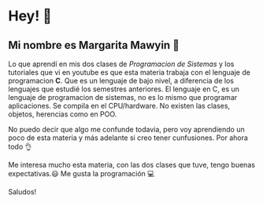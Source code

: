 # Hey! :wave:

## Mi nombre es **Margarita Mawyin** :blossom:

Lo que aprendí en mis dos clases de _Programacion de Sistemas_ y los tutoriales que vi en youtube es que esta
materia trabaja con el lenguaje de programacion **C**. Que es un lenguaje de bajo nivel, a diferencia de los lenguajes 
que estudié los semestres anteriores.
El lenguaje en C, es un lenguaje de programacion de sistemas, no es lo mismo que programar aplicaciones.
Se compila en el CPU/hardware. No existen las clases, objetos, herencias como en POO.

No puedo decir que algo me confunde todavia, pero voy aprendiendo un poco de esta materia y más adelante 
si creo tener cunfusiones. Por ahora todo :ok_hand:

Me interesa mucho esta materia, con las dos clases que tuve, tengo buenas expectativas.:smiley:
Me gusta la programación :computer:


Saludos!

